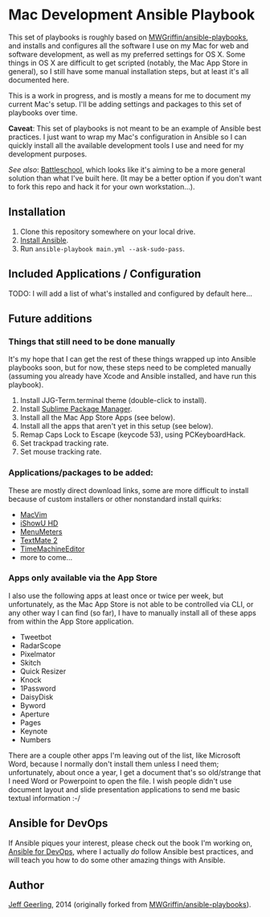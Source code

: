 # Mac Development Ansible Playbook

This set of playbooks is roughly based on [MWGriffin/ansible-playbooks](https://github.com/MWGriffin/ansible-playbooks), and installs and configures all the software I use on my Mac for web and software development, as well as my preferred settings for OS X. Some things in OS X are difficult to get scripted (notably, the Mac App Store in general), so I still have some manual installation steps, but at least it's all documented here.

This is a work in progress, and is mostly a means for me to document my current Mac's setup. I'll be adding settings and packages to this set of playbooks over time.

**Caveat**: This set of playbooks is not meant to be an example of Ansible best practices. I just want to wrap my Mac's configuration in Ansible so I can quickly install all the available development tools I use and need for my development purposes.

*See also*: [Battleschool](http://spencer.gibb.us/blog/2014/02/03/introducing-battleschool), which looks like it's aiming to be a more general solution than what I've built here. (It may be a better option if you don't want to fork this repo and hack it for your own workstation...).

## Installation

  1. Clone this repository somewhere on your local drive.
  2. [Install Ansible](https://devopsu.com/guides/ansible-mac-osx.html).
  3. Run `ansible-playbook main.yml --ask-sudo-pass`.

## Included Applications / Configuration

TODO: I will add a list of what's installed and configured by default here...

## Future additions

### Things that still need to be done manually

It's my hope that I can get the rest of these things wrapped up into Ansible playbooks soon, but for now, these steps need to be completed manually (assuming you already have Xcode and Ansible installed, and have run this playbook).

  1. Install JJG-Term.terminal theme (double-click to install).
  2. Install [Sublime Package Manager](http://sublime.wbond.net/installation).
  3. Install all the Mac App Store Apps (see below).
  4. Install all the apps that aren't yet in this setup (see below).
  5. Remap Caps Lock to Escape (keycode 53), using PCKeyboardHack.
  6. Set trackpad tracking rate.
  7. Set mouse tracking rate.

### Applications/packages to be added:

These are mostly direct download links, some are more difficult to install because of custom installers or other nonstandard install quirks:

  - [MacVim](https://github.com/b4winckler/macvim/releases/download/snapshot-72/MacVim-snapshot-72-Mavericks.tbz)
  - [iShowU HD](http://downloads.shinywhitebox.com/iShowU_HD_Pro_2.3.7.dmg)
  - [MenuMeters](http://www.ragingmenace.com/software/menumeters/)
  - [TextMate 2](https://api.textmate.org/downloads/release)
  - [TimeMachineEditor](http://timesoftware.free.fr/timemachineeditor/TimeMachineEditor.zip)
  - more to come...

### Apps only available via the App Store

I also use the following apps at least once or twice per week, but unfortunately, as the Mac App Store is not able to be controlled via CLI, or any other way I can find (so far), I have to manually install all of these apps from within the App Store application.

  - Tweetbot
  - RadarScope
  - Pixelmator
  - Skitch
  - Quick Resizer
  - Knock
  - 1Password
  - DaisyDisk
  - Byword
  - Aperture
  - Pages
  - Keynote
  - Numbers

There are a couple other apps I'm leaving out of the list, like Microsoft Word, because I normally don't install them unless I need them; unfortunately, about once a year, I get a document that's so old/strange that I need Word or Powerpoint to open the file. I wish people didn't use document layout and slide presentation applications to send me basic textual information :-/

## Ansible for DevOps

If Ansible piques your interest, please check out the book I'm working on, [Ansible for DevOps](https://leanpub.com/ansible-for-devops), where I actually *do* follow Ansible best practices, and will teach you how to do some other amazing things with Ansible.

## Author

[Jeff Geerling](http://jeffgeerling.com/), 2014 (originally forked from [MWGriffin/ansible-playbooks](https://github.com/MWGriffin/ansible-playbooks)).
